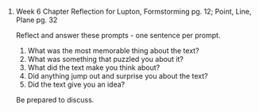 1. Week 6 Chapter Reflection for Lupton, Formstorming pg. 12; Point, Line, Plane pg. 32 
    
    Reflect and answer these prompts - one sentence per prompt.
    
    1. What was the most memorable thing about the text? 
    2. What was something that puzzled you about it? 
    3. What did the text make you think about? 
    4. Did anything jump out and surprise you about the text?
    5. Did the text give you an idea? 
    
    Be prepared to discuss.